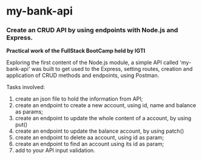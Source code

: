 # my-bank-api

### Create an CRUD API by using endpoints with Node.js and Express.

**Practical work of the FullStack BootCamp held by IGTI**

Exploring the first content of the Node.js module, a simple API called 'my-bank-api' was built to get used to the Express, setting routes, creation and application of CRUD methods and endpoints, using Postman.

Tasks involved:
1) create an json file to hold the information from API;
2) create an endpoint to create a new account, using id, name and balance as params;
3) create an endpoint to update the whole content of a account, by using put()
4) create an endpoint to update the balance account, by using patch()
5) create an endpoint to delete aa account, using id as param;
6) create an endpoint to find an account using its id as param;
7) add to your API input validation.